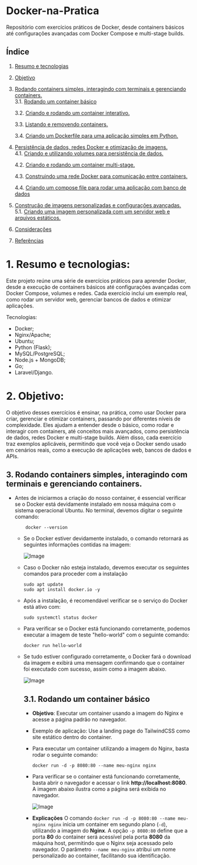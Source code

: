 # Docker-na-Pratica
Repositório com exercícios práticos de Docker, desde containers básicos até configurações avançadas com Docker Compose e multi-stage builds.

## Índice

1. [Resumo e tecnologias](#Resumo)  

2. [Objetivo](#objetivo)  
   
3. [Rodando containers simples, interagindo com terminais e gerenciando containers.](#Rodando-containers-simples,-interagindo-com-terminais-e-gerenciando-containers.)  
   3.1. [Rodando um container básico](#Rodando-um-container-básico)
   
   3.2. [Criando e rodando um container interativo.](#Criando-e-rodando-um-container-interativo.)
   
   3.3. [Listando e removendo containers.](#Listando-e-removendo-containers.)
   
   3.4. [Criando um Dockerfile para uma aplicação simples em Python.](#Criando-um-Dockerfile-para-uma-aplicação-simples-em-Python.)
   
4. [Persistência de dados, redes Docker e otimização de imagens.](#Persistência-de-dados,-redes-Docker-e-otimização-de-imagens.)  
   4.1. [Criando e utilizando volumes para persistência de dados.](#Criando-e-utilizando-volumes-para-persistência-de-dados.)
    
   4.2. [Criando e rodando um container multi-stage.](#Criando-e-rodando-um-container-multi-stage.)

   4.3. [Construindo uma rede Docker para comunicação entre containers.](#Construindo-uma-rede-Docker-para-comunicação-entre-containers.)

   4.4. [Criando um compose file para rodar uma aplicação com banco de dados](#Criando-um-compose-file-para-rodar-uma-aplicação-com-banco-de-dados)

5. [Construção de imagens personalizadas e configurações avançadas.](#Construção-de-imagens-personalizadas-e-configurações-avançadas.)  
   5.1. [Criando uma imagem personalizada com um servidor web e arquivos estáticos.](#Criando-uma-imagem-personalizada-com-um-servidor-web-e-arquivos-estáticos.)

6. [Considerações](#Considerações)

7.  [Referências](#Referências)

# 1. Resumo e tecnologias:
Este projeto reúne uma série de exercícios práticos para aprender Docker, desde a execução de containers básicos até configurações avançadas com Docker Compose, volumes e redes. Cada exercício inclui um exemplo real, como rodar um servidor web, gerenciar bancos de dados e otimizar aplicações.

Tecnologias:
- Docker;
- Nginx/Apache;
- Ubuntu;
- Python (Flask);
- MySQL/PostgreSQL;
- Node.js + MongoDB;
- Go;
- Laravel/Django.

# 2. Objetivo:
O objetivo desses exercícios é ensinar, na prática, como usar Docker para criar, gerenciar e otimizar containers, passando por diferentes níveis de complexidade. Eles ajudam a entender desde o básico, como rodar e interagir com containers, até conceitos mais avançados, como persistência de dados, redes Docker e multi-stage builds. Além disso, cada exercício traz exemplos aplicáveis, permitindo que você veja o Docker sendo usado em cenários reais, como a execução de aplicações web, bancos de dados e APIs.

## 3. Rodando containers simples, interagindo com terminais e gerenciando containers.

- Antes de iniciarmos a criação do nosso container, é essencial verificar se o Docker está devidamente instalado em nossa máquina com o sistema operacional Ubuntu. No terminal, devemos digitar o seguinte comando:

          docker --version
  
  - Se o Docker estiver devidamente instalado, o comando retornará as seguintes informações contidas na imagem:
 
    ![Image](https://github.com/user-attachments/assets/2666d188-ad34-440c-bf7f-ab9590ba06f1)

  - Caso o Docker não esteja instalado, devemos executar os seguintes comandos para proceder com a instalação

        sudo apt update
        sudo apt install docker.io -y

  - Após a instalação, é recomendável verificar se o serviço do Docker está ativo com:

        sudo systemctl status docker
 
  - Para verificar se o Docker está funcionando corretamente, podemos executar a imagem de teste "hello-world" com o seguinte comando:

        docker run hello-world

  - Se tudo estiver configurado corretamente, o Docker fará o download da imagem e exibirá uma mensagem confirmando que o container foi executado com sucesso, assim como a imagem abaixo.

    ![Image](https://github.com/user-attachments/assets/aed0862f-9095-44f2-a3c8-e01802850b22)


    ## 3.1. Rodando um container básico
    - **Objetivo**: Executar um container usando a imagem do Nginx e acesse a página padrão no navegador.
    - Exemplo de aplicação: Use a landing page do TailwindCSS como site estático dentro do container.

    - Para executar um container utilizando a imagem do Nginx, basta rodar o seguinte comando:

          docker run -d -p 8080:80 --name meu-nginx nginx
      
    - Para verificar se o container está funcionando corretamente, basta abrir o navegador e acessar o link **http://localhost:8080**. A imagem abaixo ilustra como a página será exibida no navegador.
 
      ![Image](https://github.com/user-attachments/assets/d6cb0ebc-f320-4c6d-b429-ea715f30b134)
      
    - **Explicações** O comando `docker run -d -p 8080:80 --name meu-nginx nginx` inicia um container em segundo plano (`-d`), utilizando a imagem do **Nginx**. A opção `-p 8080:80` define que a porta **80** do container será acessível pela porta **8080** da máquina host, permitindo que o Nginx seja acessado pelo navegador. O parâmetro `--name meu-nginx` atribui um nome personalizado ao container, facilitando sua identificação.
      
      

      


    











